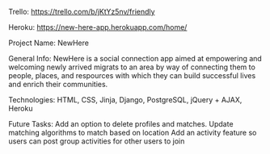 Trello:
https://trello.com/b/jKtYz5nv/friendly

Heroku:
https://new-here-app.herokuapp.com/home/

Project Name:
NewHere

General Info:
NewHere is a social connection app aimed at empowering and welcoming newly arrived migrats to an area by way of connecting them to people, places, and respources with which they can build successful lives and enrich their communities.

Technologies:
HTML, CSS, Jinja, Django, PostgreSQL, jQuery + AJAX, Heroku

Future Tasks:
Add an option to delete profiles and matches.
Update matching algorithms to match based on location
Add an activity feature so users can post group activities for other users to join
